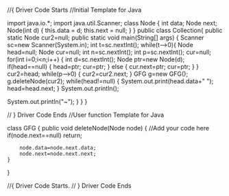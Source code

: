 //{ Driver Code Starts
//Initial Template for Java


import java.io.*;
import java.util.Scanner; 
class Node {
    int data;
    Node next;
    Node(int d) {
        this.data = d;
        this.next = null;
    }
}
public class Collection{
    public static Node cur2=null;
    public static void main(String[] args) {
        Scanner sc=new Scanner(System.in);
        int t=sc.nextInt();
        while(t-->0){
            Node head=null;
            Node cur=null;
        int n=sc.nextInt();
        int p=sc.nextInt();
        cur=null;
        for(int i=0;i<n;i++)
        {
            int d=sc.nextInt();
            Node ptr=new Node(d);
            if(head==null)
            {
                head=ptr;
                cur=ptr;
            }
            else
            {
                cur.next=ptr;
                cur=ptr;
            }
        }
        cur2=head;
        while(p-->0)
        {
            cur2=cur2.next;
        }
        GFG g=new GFG();
        g.deleteNode(cur2);
        while(head!=null)
        {
            System.out.print(head.data+" ");
            head=head.next;
        }
        System.out.println();
        
System.out.println("~");
}
    }
}

// } Driver Code Ends
//User function Template for Java


class GFG
{
    public void deleteNode(Node node) {
        //Add your code here
    if(node.next==null)
        return;
        
        node.data=node.next.data;
        node.next=node.next.next;
    }
}

//{ Driver Code Starts.
// } Driver Code Ends